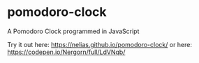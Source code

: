 # pomodoro-clock
A Pomodoro Clock programmed in JavaScript

Try it out here: https://nelias.github.io/pomodoro-clock/
or here: https://codepen.io/Nergorn/full/LdVNqb/
